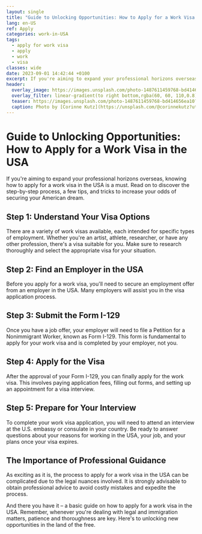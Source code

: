 ```yaml
---
layout: single
title: "Guide to Unlocking Opportunities: How to Apply for a Work Visa in the USA"
lang: en-US
ref: Apply
categories: work-in-USA
tags:
  - apply for work visa
  - apply
  - work
  - visa
classes: wide
date: 2023-09-01 14:42:44 +0100
excerpt: If you're aiming to expand your professional horizons overseas, knowing how to apply for a work visa in the USA is a must.
header:
  overlay_image: https://images.unsplash.com/photo-1487611459768-bd414656ea10?crop=entropy&cs=tinysrgb&fit=max&fm=jpg&ixid=M3w0Nzk0ODB8MHwxfHNlYXJjaHw1fHxhcHBseSUyMGZvciUyMHdvcmslMjB2aXNhJTJDJTIwYXBwbHklMkMlMjB3b3JrJTJDJTIwdmlzYXxlbnwwfDB8fHwxNjkzNTc1NzY1fDA&ixlib=rb-4.0.3&q=80&w=1080
  overlay_filter: linear-gradient(to right bottom,rgba(60, 60, 110,0.8), rgba(178, 34, 52, 0.5))
  teaser: https://images.unsplash.com/photo-1487611459768-bd414656ea10?crop=entropy&cs=tinysrgb&fit=max&fm=jpg&ixid=M3w0Nzk0ODB8MHwxfHNlYXJjaHw1fHxhcHBseSUyMGZvciUyMHdvcmslMjB2aXNhJTJDJTIwYXBwbHklMkMlMjB3b3JrJTJDJTIwdmlzYXxlbnwwfDB8fHwxNjkzNTc1NzY1fDA&ixlib=rb-4.0.3&q=80&w=400
  caption: Photo by [Corinne Kutz](https://unsplash.com/@corinnekutz?utm_source=wenospeakamericano&utm_medium=referral) on [Unsplash](https://unsplash.com/?utm_source=wenospeakamericano&utm_medium=referral)
---
```


# Guide to Unlocking Opportunities: How to Apply for a Work Visa in the USA

If you're aiming to expand your professional horizons overseas, knowing how to apply for a work visa in the USA is a must. Read on to discover the step-by-step process, a few tips, and tricks to increase your odds of securing your American dream.

## Step 1: Understand Your Visa Options

There are a variety of work visas available, each intended for specific types of employment. Whether you're an artist, athlete, researcher, or have any other profession, there's a visa suitable for you. Make sure to research thoroughly and select the appropriate visa for your situation.

## Step 2: Find an Employer in the USA

Before you apply for a work visa, you'll need to secure an employment offer from an employer in the USA. Many employers will assist you in the visa application process.

## Step 3: Submit the Form I-129

Once you have a job offer, your employer will need to file a Petition for a Nonimmigrant Worker, known as Form I-129. This form is fundamental to apply for your work visa and is completed by your employer, not you.

## Step 4: Apply for the Visa

After the approval of your Form I-129, you can finally apply for the work visa. This involves paying application fees, filling out forms, and setting up an appointment for a visa interview.

## Step 5: Prepare for Your Interview

To complete your work visa application, you will need to attend an interview at the U.S. embassy or consulate in your country. Be ready to answer questions about your reasons for working in the USA, your job, and your plans once your visa expires.

## The Importance of Professional Guidance

As exciting as it is, the process to apply for a work visa in the USA can be complicated due to the legal nuances involved. It is strongly advisable to obtain professional advice to avoid costly mistakes and expedite the process.

And there you have it – a basic guide on how to apply for a work visa in the USA. Remember, whenever you're dealing with legal and immigration matters, patience and thoroughness are key. Here's to unlocking new opportunities in the land of the free.
